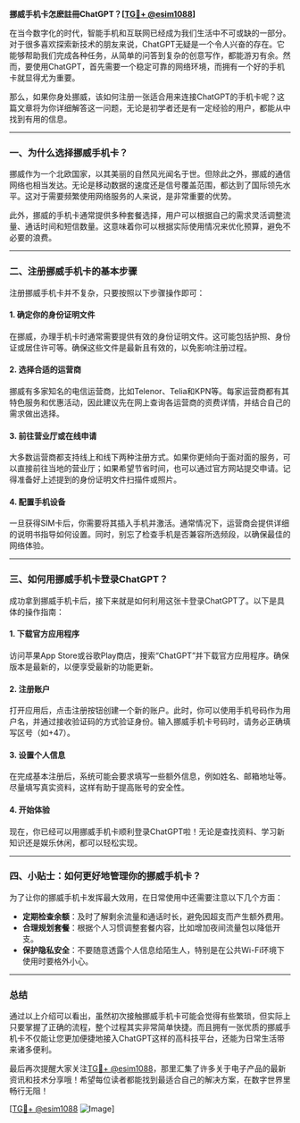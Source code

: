 **挪威手机卡怎麽註冊ChatGPT？[[TG💪+ @esim1088](https://t.me/s/esim1088)]**

在当今数字化的时代，智能手机和互联网已经成为我们生活中不可或缺的一部分。对于很多喜欢探索新技术的朋友来说，ChatGPT无疑是一个令人兴奋的存在。它能够帮助我们完成各种任务，从简单的问答到复杂的创意写作，都能游刃有余。然而，要使用ChatGPT，首先需要一个稳定可靠的网络环境，而拥有一个好的手机卡就显得尤为重要。

那么，如果你身处挪威，该如何注册一张适合用来连接ChatGPT的手机卡呢？这篇文章将为你详细解答这一问题，无论是初学者还是有一定经验的用户，都能从中找到有用的信息。

---

### 一、为什么选择挪威手机卡？

挪威作为一个北欧国家，以其美丽的自然风光闻名于世。但除此之外，挪威的通信网络也相当发达。无论是移动数据的速度还是信号覆盖范围，都达到了国际领先水平。这对于需要频繁使用网络服务的人来说，是非常重要的优势。

此外，挪威的手机卡通常提供多种套餐选择，用户可以根据自己的需求灵活调整流量、通话时间和短信数量。这意味着你可以根据实际使用情况来优化预算，避免不必要的浪费。

---

### 二、注册挪威手机卡的基本步骤

注册挪威手机卡并不复杂，只要按照以下步骤操作即可：

#### 1. 确定你的身份证明文件
在挪威，办理手机卡时通常需要提供有效的身份证明文件。这可能包括护照、身份证或居住许可等。确保这些文件是最新且有效的，以免影响注册过程。

#### 2. 选择合适的运营商
挪威有多家知名的电信运营商，比如Telenor、Telia和KPN等。每家运营商都有其特色服务和优惠活动，因此建议先在网上查询各运营商的资费详情，并结合自己的需求做出选择。

#### 3. 前往营业厅或在线申请
大多数运营商都支持线上和线下两种注册方式。如果你更倾向于面对面的服务，可以直接前往当地的营业厅；如果希望节省时间，也可以通过官方网站提交申请。记得准备好上述提到的身份证明文件扫描件或照片。

#### 4. 配置手机设备
一旦获得SIM卡后，你需要将其插入手机并激活。通常情况下，运营商会提供详细的说明书指导如何设置。同时，别忘了检查手机是否兼容所选频段，以确保最佳的网络体验。

---

### 三、如何用挪威手机卡登录ChatGPT？

成功拿到挪威手机卡后，接下来就是如何利用这张卡登录ChatGPT了。以下是具体的操作指南：

#### 1. 下载官方应用程序
访问苹果App Store或谷歌Play商店，搜索“ChatGPT”并下载官方应用程序。确保版本是最新的，以便享受最新的功能更新。

#### 2. 注册账户
打开应用后，点击注册按钮创建一个新的账户。此时，你可以使用手机号码作为用户名，并通过接收验证码的方式验证身份。输入挪威手机卡号码时，请务必正确填写区号（如+47）。

#### 3. 设置个人信息
在完成基本注册后，系统可能会要求填写一些额外信息，例如姓名、邮箱地址等。尽量填写真实资料，这样有助于提高账号的安全性。

#### 4. 开始体验
现在，你已经可以用挪威手机卡顺利登录ChatGPT啦！无论是查找资料、学习新知识还是娱乐休闲，都可以轻松实现。

---

### 四、小贴士：如何更好地管理你的挪威手机卡？

为了让你的挪威手机卡发挥最大效用，在日常使用中还需要注意以下几个方面：

- **定期检查余额**：及时了解剩余流量和通话时长，避免因超支而产生额外费用。
- **合理规划套餐**：根据个人习惯调整套餐内容，比如增加夜间流量包以降低开支。
- **保护隐私安全**：不要随意透露个人信息给陌生人，特别是在公共Wi-Fi环境下使用时要格外小心。

---

### 总结

通过以上介绍可以看出，虽然初次接触挪威手机卡可能会觉得有些繁琐，但实际上只要掌握了正确的流程，整个过程其实非常简单快捷。而且拥有一张优质的挪威手机卡不仅能让您更加便捷地接入ChatGPT这样的高科技平台，还能为日常生活带来诸多便利。

最后再次提醒大家关注[TG💪+ @esim1088](https://t.me/s/esim1088)，那里汇集了许多关于电子产品的最新资讯和技术分享哦！希望每位读者都能找到最适合自己的解决方案，在数字世界里畅行无阻！

[[TG💪+ @esim1088](https://t.me/s/esim1088) ![Image](https://i.postimg.cc/4NQfJmqS/Snipaste-2025-05-13-00-14-12.png)]